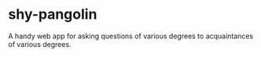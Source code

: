 # shy-pangolin
A handy web app for asking questions of various degrees to acquaintances of various degrees.
